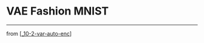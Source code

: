 # VAE Fashion MNIST

---
from [[_10-2-var-auto-enc]]

[//begin]: # "Autogenerated link references for markdown compatibility"
[_10-2-var-auto-enc]: _10-2-var-auto-enc.md "Var Auto Enc"
[//end]: # "Autogenerated link references"